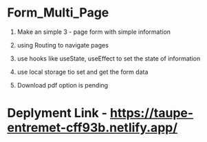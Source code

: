 # Form_Multi_Page

1. Make an simple 3 - page form with simple information

2. using Routing to navigate pages

3. use hooks like useState, useEffect to set the state of information

4. use local storage tio set and get the form data 

5. Download pdf option is pending 

# Deplyment Link - https://taupe-entremet-cff93b.netlify.app/